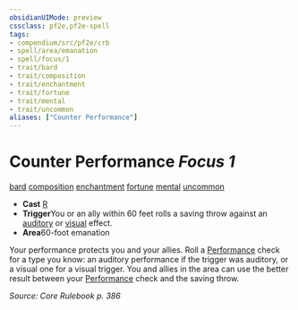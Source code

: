```yaml
---
obsidianUIMode: preview
cssclass: pf2e,pf2e-spell
tags:
- compendium/src/pf2e/crb
- spell/area/emanation
- spell/focus/1
- trait/bard
- trait/composition
- trait/enchantment
- trait/fortune
- trait/mental
- trait/uncommon
aliases: ["Counter Performance"]
---
```

# Counter Performance *Focus 1*   
[bard](/rules/traits/bard.md)  [composition](/rules/traits/composition.md)  [enchantment](/rules/traits/enchantment.md)  [fortune](/rules/traits/fortune.md)  [mental](/rules/traits/mental.md)  [uncommon](/rules/traits/uncommon.md)  

- **Cast** [R](/rules/core-rulebook/chapter-9-playing-the-game.md#Actions "Reaction") 
- **Trigger**You or an ally within 60 feet rolls a saving throw against an [auditory](/rules/traits/auditory.md) or [visual](/rules/traits/visual.md) effect.
- **Area**60-foot emanation

Your performance protects you and your allies. Roll a [Performance](/compendium/skills.md#Performance) check for a type you know: an auditory performance if the trigger was auditory, or a visual one for a visual trigger. You and allies in the area can use the better result between your [Performance](/compendium/skills.md#Performance) check and the saving throw.

*Source: Core Rulebook p. 386*